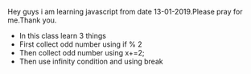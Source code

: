 Hey guys i am learning javascript from date 13-01-2019.Please pray for me.Thank you.
<ul>
    <li>In this class learn 3 things</li>
    <li>First collect odd number using if % 2</li>
    <li>Then collect odd number using x+=2;</li>
    <li>Then use infinity condition and using break</li>
</ul>